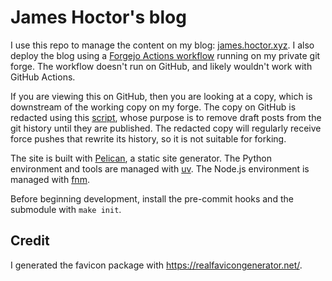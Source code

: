 # James Hoctor's blog

I use this repo to manage the content on my blog: [james.hoctor.xyz](https://james.hoctor.xyz/).
I also deploy the blog using a [Forgejo Actions workflow](.forgejo/workflows/ci.yml) running on my private git forge.
The workflow doesn't run on GitHub, and likely wouldn't work with GitHub Actions.

If you are viewing this on GitHub, then you are looking at a copy, which is downstream of the working copy on my forge.
The copy on GitHub is redacted using this [script](automation/mirror-redacted.sh), whose purpose is to remove draft posts from the git history until they are published.
The redacted copy will regularly receive force pushes that rewrite its history, so it is not suitable for forking.

The site is built with [Pelican](https://getpelican.com/), a static site generator.
The Python environment and tools are managed with [uv](https://docs.astral.sh/uv).
The Node.js environment is managed with [fnm](https://github.com/Schniz/fnm).

Before beginning development, install the pre-commit hooks and the submodule with `make init`.

## Credit

I generated the favicon package with https://realfavicongenerator.net/.
